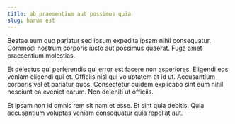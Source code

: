```yaml
---
title: ab praesentium aut possimus quia
slug: harum est
---
```


Beatae eum quo pariatur sed ipsum expedita ipsam nihil consequatur. Commodi nostrum corporis iusto aut possimus quaerat. Fuga amet praesentium molestias.

Et delectus qui perferendis qui error est facere non asperiores. Eligendi eos veniam eligendi qui et. Officiis nisi qui voluptatem at id ut. Accusantium corporis vel et pariatur quos. Consectetur quidem explicabo sint eum nihil nesciunt ea eveniet earum. Non deleniti ut officiis.

Et ipsam non id omnis rem sit nam et esse. Et sint quia debitis. Quia accusantium voluptas veniam consequatur quia repellat aut.
